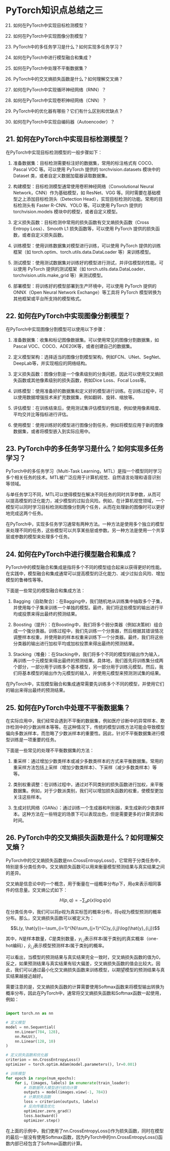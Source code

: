 # PyTorch知识点总结之三

21. 如何在PyTorch中实现目标检测模型？

22. 如何在PyTorch中实现图像分割模型？

23. PyTorch中的多任务学习是什么？如何实现多任务学习？

24. 如何在PyTorch中进行模型融合和集成？

25. 如何在PyTorch中处理不平衡数据集？

26. PyTorch中的交叉熵损失函数是什么？如何理解交叉熵？

27. 如何在PyTorch中实现循环神经网络（RNN）？

28. 如何在PyTorch中实现卷积神经网络（CNN）？

29. PyTorch中的优化器有哪些？它们有什么区别和优缺点？

30. 如何在PyTorch中实现自编码器（Autoencoder）？

## 21. 如何在PyTorch中实现目标检测模型？
在PyTorch中实现目标检测模型的一般步骤如下：

1. 准备数据集：目标检测需要标注好的数据集，常用的标注格式有 COCO、Pascal VOC 等。可以使用 PyTorch 提供的 torchvision.datasets 模块中的 Dataset 类，或者自定义数据加载器读取数据集。

2. 构建模型：目标检测模型通常使用卷积神经网络（Convolutional Neural Network，CNN）作为基础模型，如 ResNet、VGG 等。同时需要在基础模型之上添加目标检测头（Detection Head），实现目标检测的功能。常用的目标检测头有 Faster R-CNN、YOLO 等。可以使用 PyTorch 提供的 torchvision.models 模块中的模型，或者自定义模型。

3. 定义损失函数：目标检测中常用的损失函数有交叉熵损失函数（Cross Entropy Loss）、Smooth L1 损失函数等，可以使用 PyTorch 提供的损失函数，或者自定义损失函数。

4. 训练模型：使用训练数据集对模型进行训练，可以使用 PyTorch 提供的训练框架（如 torch.optim、torch.utils.data.DataLoader 等）来训练模型。

5. 测试模型：使用测试数据集对训练好的模型进行测试，并评估模型的性能。可以使用 PyTorch 提供的测试框架（如 torch.utils.data.DataLoader、torchvision.utils.make_grid 等）来测试模型。

6. 部署模型：将训练好的模型部署到生产环境中，可以使用 PyTorch 提供的 ONNX（Open Neural Network Exchange）等工具将 PyTorch 模型转换为其他框架或平台所支持的模型格式。

## 22. 如何在PyTorch中实现图像分割模型？
在PyTorch中实现图像分割模型可以使用以下步骤：

1. 准备数据集：收集和标记图像数据集。可以使用常见的图像分割数据集，如Pascal VOC、COCO、ADE20K等，或者创建自己的数据集。

2. 定义模型架构：选择适当的图像分割模型架构，例如FCN、UNet、SegNet、DeepLab等，并实现相应的网络结构。

3. 定义损失函数：图像分割是一个像素级别的分类问题，因此可以使用交叉熵损失函数或其他像素级别的损失函数，例如Dice Loss、Focal Loss等。

4. 训练模型：使用准备好的数据集和定义好的模型进行训练。在训练过程中，可以使用数据增强技术来扩充数据集，例如翻转、旋转、缩放等。

5. 评估模型：在训练结束后，使用测试集评估模型的性能，例如使用像素精度、平均交并比等指标进行评估。

6. 使用模型：使用训练好的模型进行图像分割任务，例如将模型应用于新的图像数据集，或者将模型嵌入到实际应用中。

## 23. PyTorch中的多任务学习是什么？如何实现多任务学习？
PyTorch中的多任务学习（Multi-Task Learning，MTL）是指一个模型同时学习多个相关任务的技术。MTL被广泛应用于计算机视觉、自然语言处理和语音识别等领域。

与单任务学习不同，MTL可以使得模型在解决不同任务的同时共享参数，从而可以提高模型的泛化能力，减少模型的过拟合风险。例如，在计算机视觉领域，一个模型可以同时学习目标检测和图像分割两个任务，从而在处理新的图像时可以更好地完成这两个任务。

在PyTorch中，实现多任务学习通常有两种方法。一种方法是使用多个独立的模型来处理不同的任务，这些模型可以共享某些层或参数。另一种方法是使用一个共享层或参数的模型来处理多个任务。

## 24. 如何在PyTorch中进行模型融合和集成？
PyTorch中的模型融合和集成是指将多个不同的模型组合起来以获得更好的性能。在实践中，模型融合和集成通常可以提高模型的泛化能力、减少过拟合风险、增加模型的鲁棒性等等。

下面是一些常见的模型融合和集成方法：

1. Bagging（自助聚合）：在Bagging中，我们随机地从训练集中抽取多个子集，并使用每个子集来训练一个单独的模型。最终，我们将这些模型的输出进行平均或投票来得出最终的预测结果。

2. Boosting（提升）：在Boosting中，我们将多个弱分类器（例如决策树）组合成一个强分类器。训练过程中，我们先训练一个分类器，然后根据其错误情况调整样本权重，并使用新的样本权重来训练下一个分类器。最终，我们将这些分类器的输出进行加权平均或加权投票来得出最终的预测结果。

3. Stacking（堆叠）：在Stacking中，我们将多个不同的模型的输出作为输入，再训练一个元模型来得出最终的预测结果。具体地，我们首先将训练集分成两个部分，一部分用于训练多个基本模型，另一部分用于训练元模型。然后，我们将基本模型的输出作为元模型的输入，并使用元模型来预测测试集的结果。

在PyTorch中，实现模型融合和集成通常需要先训练多个不同的模型，并使用它们的输出来得出最终的预测结果。

## 25. 如何在PyTorch中处理不平衡数据集？
在实际应用中，我们经常会遇到不平衡的数据集，例如医疗诊断中的异常样本、欺诈检测中的少数派样本等等。在这种情况下，传统的模型训练方法可能会导致模型偏向多数派样本，而忽略了少数派样本的重要性。因此，针对不平衡数据集进行模型训练是一项重要的任务。

下面是一些常见的处理不平衡数据集的方法：

1. 重采样：通过增加少数类样本或减少多数类样本的方式来平衡数据集。常用的重采样方法包括上采样（增加少数类样本）、下采样（减少多数类样本）等等。

2. 类别权重调整：在训练过程中，通过对不同类别的损失函数进行加权，来平衡数据集。例如，对于少数派类别，我们可以增加损失函数的权重，使模型更加关注这些样本。

3. 生成对抗网络（GANs）：通过训练一个生成器和判别器，来生成新的少数类样本。这种方法在一些特定的场景下可以表现出色，但是需要更多的计算资源和时间。

## 26. PyTorch中的交叉熵损失函数是什么？如何理解交叉熵？
PyTorch中的交叉熵损失函数是nn.CrossEntropyLoss()，它常用于分类任务中，特别是多分类任务中。交叉熵损失函数可以用来衡量模型预测结果与真实结果之间的差异。

交叉熵是信息论中的一个概念，用于衡量在一组概率分布$p$下，用$q$来表示相同事件的信息量。交叉熵公式如下：

$$H(p,q)=-\sum_{x}p(x)\log q(x)$$

在分类任务中，我们可以将$p$视为真实标签的概率分布，将$q$视为模型预测的概率分布。那么，交叉熵损失函数可以被定义为：

$$L(y, \hat{y})=-\sum_{i=1}^{N}\sum_{j=1}^{C}y_{i,j}\log(\hat{y}_{i,j})$$

其中，$N$是样本数量，$C$是类别数量，$y_{i,j}$表示样本$i$属于类别$j$的真实概率（one-hot编码），$\hat{y}_{i,j}$表示模型预测样本$i$属于类别$j$的概率。

可以看出，当模型的预测结果与真实结果完全一致时，交叉熵损失函数的值为0，反之，如果预测结果与真实结果有较大偏差，交叉熵损失函数的值会比较大。因此，我们可以通过最小化交叉熵损失函数来训练模型，以期望模型的预测结果与真实结果越接近越好。

需要注意的是，交叉熵损失函数的计算需要使用Softmax函数来将模型输出转换为概率分布，因此在PyTorch中，通常将交叉熵损失函数和Softmax函数一起使用，例如：

```python

import torch.nn as nn

# 定义模型
model = nn.Sequential(
    nn.Linear(784, 128),
    nn.ReLU(),
    nn.Linear(128, 10)
)

# 定义损失函数和优化器
criterion = nn.CrossEntropyLoss()
optimizer = torch.optim.Adam(model.parameters(), lr=0.001)

# 训练模型
for epoch in range(num_epochs):
    for i, (images, labels) in enumerate(train_loader):
        # 将数据传入模型进行前向计算
        outputs = model(images.view(-1, 784))
        # 计算损失函数
        loss = criterion(outputs, labels)
        # 反向传播及优化
        optimizer.zero_grad()
        loss.backward()
        optimizer.step()
```

在上面的示例中，我们使用了nn.CrossEntropyLoss()作为损失函数，同时在模型的最后一层没有使用Softmax函数，因为PyTorch中的nn.CrossEntropyLoss()函数内部已经包含了Softmax函数的计算。






































